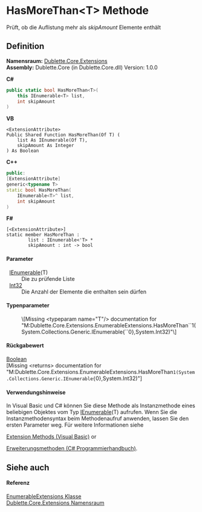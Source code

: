 # HasMoreThan&lt;T&gt; Methode


Prüft, ob die Auflistung mehr als *skipAmount* Elemente enthält



## Definition
**Namensraum:** <a href="85ffa010-71b9-fb83-6264-987668556e2a">Dublette.Core.Extensions</a>  
**Assembly:** Dublette.Core (in Dublette.Core.dll) Version: 1.0.0

**C#**
``` C#
public static bool HasMoreThan<T>(
	this IEnumerable<T> list,
	int skipAmount
)

```
**VB**
``` VB
<ExtensionAttribute>
Public Shared Function HasMoreThan(Of T) ( 
	list As IEnumerable(Of T),
	skipAmount As Integer
) As Boolean
```
**C++**
``` C++
public:
[ExtensionAttribute]
generic<typename T>
static bool HasMoreThan(
	IEnumerable<T>^ list, 
	int skipAmount
)
```
**F#**
``` F#
[<ExtensionAttribute>]
static member HasMoreThan : 
        list : IEnumerable<'T> * 
        skipAmount : int -> bool 
```



#### Parameter
<dl><dt>  <a href="https://learn.microsoft.com/dotnet/api/system.collections.generic.ienumerable-1" target="_blank" rel="noopener noreferrer">IEnumerable</a>(T)</dt><dd>Die zu prüfende Liste</dd><dt>  <a href="https://learn.microsoft.com/dotnet/api/system.int32" target="_blank" rel="noopener noreferrer">Int32</a></dt><dd>Die Anzahl der Elemente die enthalten sein dürfen</dd></dl>

#### Typenparameter
<dl><dt /><dd>\[Missing &lt;typeparam name="T"/&gt; documentation for "M:Dublette.Core.Extensions.EnumerableExtensions.HasMoreThan``1(System.Collections.Generic.IEnumerable{``0},System.Int32)"\]</dd></dl>

#### Rückgabewert
<a href="https://learn.microsoft.com/dotnet/api/system.boolean" target="_blank" rel="noopener noreferrer">Boolean</a>  
\[Missing &lt;returns&gt; documentation for "M:Dublette.Core.Extensions.EnumerableExtensions.HasMoreThan``1(System.Collections.Generic.IEnumerable{``0},System.Int32)"\]

#### Verwendungshinweise
In Visual Basic und C# können Sie diese Methode als Instanzmethode eines beliebigen Objektes vom Typ <a href="https://learn.microsoft.com/dotnet/api/system.collections.generic.ienumerable-1" target="_blank" rel="noopener noreferrer">IEnumerable</a>(T) aufrufen. Wenn Sie die Instanzmethodensyntax beim Methodenaufruf anwenden, lassen Sie den ersten Parameter weg. Für weitere Informationen siehe <a href="https://docs.microsoft.com/dotnet/visual-basic/programming-guide/language-features/procedures/extension-methods" target="_blank" rel="noopener noreferrer">

Extension Methods (Visual Basic)</a> or <a href="https://docs.microsoft.com/dotnet/csharp/programming-guide/classes-and-structs/extension-methods" target="_blank" rel="noopener noreferrer">

Erweiterungsmethoden (C# Programmierhandbuch)</a>.

## Siehe auch


#### Referenz
<a href="6e5a20c7-419e-d9f1-5b28-79120bcc9559">EnumerableExtensions Klasse</a>  
<a href="85ffa010-71b9-fb83-6264-987668556e2a">Dublette.Core.Extensions Namensraum</a>  
